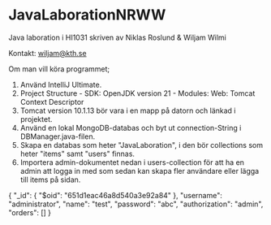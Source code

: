 # JavaLaborationNRWW

Java laboration i HI1031 skriven av Niklas Roslund & Wiljam Wilmi

Kontakt: wiljam@kth.se

Om man vill köra programmet;
1. Använd IntelliJ Ultimate.
2. Project Structure - SDK: OpenJDK version 21 - Modules: Web: Tomcat Context Descriptor
3. Tomcat version 10.1.13 bör vara i en mapp på datorn och länkad i projektet.
4. Använd en lokal MongoDB-databas och byt ut connection-String i DBManager.java-filen.
5. Skapa en databas som heter "JavaLaboration", i den bör collections som heter "items" samt "users" finnas.
6. Importera admin-dokumentet nedan i users-collection för att ha en admin att logga in med som sedan kan skapa fler användare eller lägga till items på sidan.

{
  "_id": {
    "$oid": "651d1eac46a8d540a3e92a84"
  },
  "username": "administrator",
  "name": "test",
  "password": "abc",
  "authorization": "admin",
  "orders": []
}
